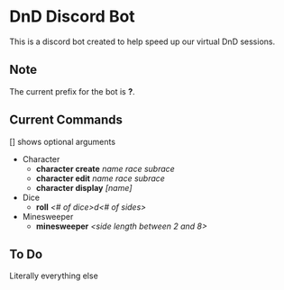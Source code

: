 # DnD Discord Bot
This is a discord bot created to help speed up our virtual DnD sessions.

## Note
The current prefix for the bot is **?**.

## Current Commands
[] shows optional arguments

- Character
    - **character create** *name* *race* *subrace*
    - **character edit** *name* *race* *subrace*
    - **character display** *[name]*
- Dice
    - **roll** *<# of dice>*d*<# of sides>*
- Minesweeper
    - **minesweeper** *<side length between 2 and 8>*

## To Do
Literally everything else